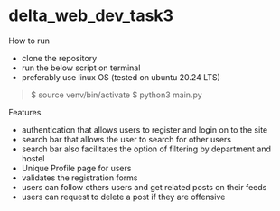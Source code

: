 # delta_web_dev_task3

How to run

- clone the repository
- run the below script on terminal
- preferably use linux OS (tested on ubuntu 20.24 LTS)

> $ source venv/bin/activate
> $ python3 main.py

Features
- authentication that allows users to register and login on to the site
- search bar that allows the user to search for other users
- search bar also facilitates the option of filtering by department and hostel
- Unique Profile page for users
- validates the registration forms
- users can follow others users and get related posts on their feeds
- users can request to delete a post if they are offensive


